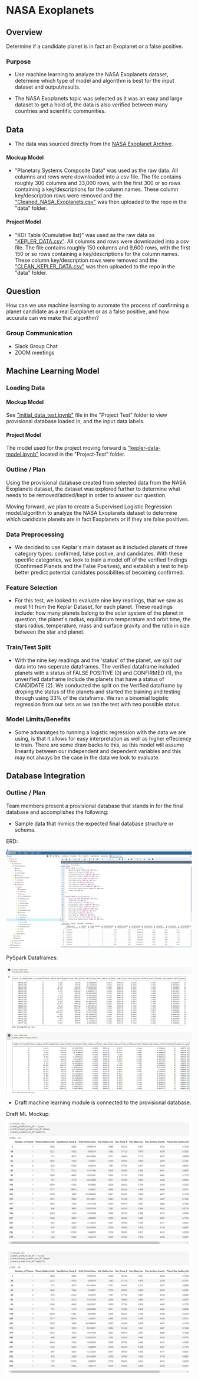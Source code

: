 # NASA Exoplanets

## Overview

Determine if a candidate planet is in fact an Exoplanet or a false positive.

### Purpose

* Use machine learning to analyze the NASA Exoplanets dataset, determine which type of model and algorithm is best for the input dataset and output/results.

* The NASA Exoplanets topic was selected as it was an easy and large dataset to get a hold of, the data is also verified between many countries and scientific communities.

## Data

* The data was sourced directly from the [NASA Exoplanet Archive](https://exoplanetarchive.ipac.caltech.edu/docs/data.html).


#### Mockup Model

* "Planetary Systems Composite Data" was used as the raw data. All columns and rows were downloaded into a csv file. The file contains roughly 300 columns and 33,000 rows, with the first 300 or so rows containing a key/descriptions for the column names. These column key/description rows were removed and the ["Cleaned_NASA_Exoplanets.csv"](https://github.com/psidhu42/Group-3-NASA-Exoplanets/blob/main/data/Cleaned_NASA_Exoplanets.csv) was then uploaded to the repo in the "data" folder.

#### Project Model

* "KOI Table (Cumulative list)" was used as the raw data as ["KEPLER_DATA.csv"](https://github.com/psidhu42/Group-3-NASA-Exoplanets/blob/main/data/KEPLER_DATASET.csv). All columns and rows were downloaded into a csv file. The file contains roughly 150 columns and 9,600 rows, with the first 150 or so rows containing a key/descriptions for the column names. These column key/description rows were removed and the ["CLEAN_KEPLER_DATA.csv"](https://github.com/psidhu42/Group-3-NASA-Exoplanets/blob/main/data/CLEAN_KEPLER_DATASET.csv) was then uploaded to the repo in the "data" folder.

## Question

How can we use machine learning to automate the process of confirming a planet candidate as a real Exoplanet or as a false positive, and how accurate can we make that algorithm?

### Group Communication

* Slack Group Chat
* ZOOM meetings

## Machine Learning Model

### Loading Data

#### Mockup Model

See ["initial_data_test.ipynb"](/Project-Test/initial_data_test.ipynb) file in the "Project Test" folder to view provisional database loaded in, and the input data labels.

#### Project Model

The model used for the project moving forward is ["kepler-data-model.ipynb"](https://github.com/psidhu42/Group-3-NASA-Exoplanets/blob/main/Project-Test/kepler-data-model.ipynb) located in the "Project-Test" folder.

### Outline / Plan

Using the provisional database created from selected data from the NASA Exoplanets dataset, the dataset was explored further to determine what needs to be removed/added/kept in order to answer our question.

Moving forward, we plan to create a Supervised Logistic Regression model/algorithm to analyze the NASA Exoplanets dataset to determine which candidate planets are in fact Exoplanets or if they are false positives.

### Data Preprocessing

* We decided to use Keplar's main dataset as it included planets of three category types: confirmed,
false postive, and candidates. With these specific categories, we look to train a model off of the verified findings (Confirmed Planets and the False Positves), and establish a test to help better predict potential canidates possibilites of becoming confirmed. 

### Feature Selection

* For this test, we looked to evaluate nine key readings, that we saw as most fit from the Keplar Dataset, for each planet. These readings include: how many planets belong to the solar system of the planet in question, the planet's radius, equilibrium temperature and orbit time, the stars radius, temperature, mass and surface gravity and the ratio in size between the star and planet.

### Train/Test Split

* With the nine key readings and the 'status' of the planet, we split our data into two seperate dataframes. The verified dataframe included planets with a status of FALSE POSITIVE (0) and CONFIRMED (1), the unverified dataframe include the planets that have a status of CANDIDATE (2). We conducted the split on the Verified dataframe by droping the status of the planets and started the training and testing through using 33% of the dataframe. We ran a binomial logistic regression from our sets as we ran the test with two possible status. 

### Model Limits/Benefits

* Some advanatges to running a logistic regression with the data we are using, is that it allows for easy interpretation as well as higher effeciency to train. There are some draw backs to this, as this model will assume linearity between our independent and dependent variables and this may not always be the case in the data we look to evaluate.

## Database Integration

### Outline / Plan

Team members present a provisional database that stands in for the final database and accomplishes the following:

* Sample data that mimics the expected final database structure or schema.

ERD:

![ERD](https://raw.githubusercontent.com/psidhu42/Group-3-NASA-Exoplanets/Kris/Project-Test/ERD.png)


PySpark Dataframes:

![PySpark_DataFrames](https://raw.githubusercontent.com/psidhu42/Group-3-NASA-Exoplanets/Kris/Project-Test/PySpark_DataFrames.png)



* Draft machine learning module is connected to the provisional database.

Draft ML Mockup:

![Draft_ML_Mockup1](https://raw.githubusercontent.com/psidhu42/Group-3-NASA-Exoplanets/Kris/Project-Test/Draft_ML_Module2.png)

![Draft_ML_Mockup1](https://raw.githubusercontent.com/psidhu42/Group-3-NASA-Exoplanets/Kris/Project-Test/Draft_ML_Module2.png)
